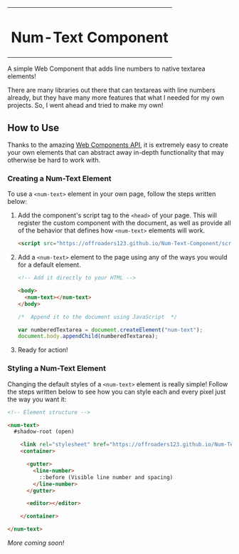 <table>
  <tr>
    <td>
      <h1>Num-Text Component</h1>
    </td>
  </tr>
</table>

A simple Web Component that adds line numbers to native textarea elements!

There are many libraries out there that can textareas with line numbers already, but they have many more features that what I needed for my own projects. So, I went ahead and tried to make my own!

## How to Use
Thanks to the amazing [Web Components API](https://developer.mozilla.org/en-US/docs/Web/Web_Components), it is extremely easy to create your own elements that can abstract away in-depth functionality that may otherwise be hard to work with.

### Creating a Num-Text Element
To use a `<num-text>` element in your own page, follow the steps written below:

1. Add the component's script tag to the `<head>` of your page. This will register the custom component with the document, as well as provide all of the behavior that defines how `<num-text>` elements will work.
    ```html
    <script src="https://offroaders123.github.io/Num-Text-Component/script.js"></script>
    ```

2. Add a `<num-text>` element to the page using any of the ways you would for a default element.
    ```html
    <!-- Add it directly to your HTML -->

    <body>
      <num-text></num-text>
    </body>
    ```
    ```javascript
    /*  Append it to the document using JavaScript  */

    var numberedTextarea = document.createElement("num-text");
    document.body.appendChild(numberedTextarea);
    ```

3. Ready for action!

### Styling a Num-Text Element
Changing the default styles of a `<num-text>` element is really simple! Follow the steps written below to see how you can style each and every pixel just the way you want it:

```html
<!-- Element structure -->

<num-text>
  #shadow-root (open)

    <link rel="stylesheet" href="https://offroaders123.github.io/Num-Text-Component/styles.css">
    <container>

      <gutter>
        <line-number>
          ::before (Visible line number and spacing)
        </line-number>
      </gutter>

      <editor></editor>

    </container>

</num-text>

```

*More coming soon!*